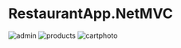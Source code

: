 # RestaurantApp.NetMVC
 ![admin](https://github.com/hdincbay/RestaurantApp.NetMVC/assets/100165177/30996fb2-7273-4a47-971f-53f5adbe0ec2)
![products](https://github.com/hdincbay/RestaurantApp.NetMVC/assets/100165177/ff98b314-dc7d-4d58-8c9e-9425c274e682)
![cartphoto](https://github.com/hdincbay/RestaurantApp.NetMVC/assets/100165177/ec2b739f-987c-468a-9fe3-a157310d63b7)


